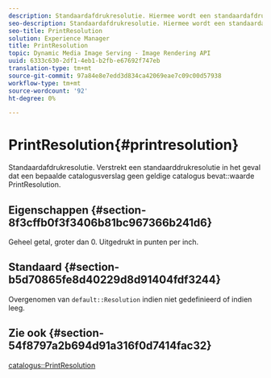 ```yaml
---
description: Standaardafdrukresolutie. Hiermee wordt een standaardafdrukresolutie geboden voor het geval een bepaalde catalogusrecord geen geldige waarde voor PrintResolution in de catalogus bevat.
seo-description: Standaardafdrukresolutie. Hiermee wordt een standaardafdrukresolutie geboden voor het geval een bepaalde catalogusrecord geen geldige waarde voor PrintResolution in de catalogus bevat.
seo-title: PrintResolution
solution: Experience Manager
title: PrintResolution
topic: Dynamic Media Image Serving - Image Rendering API
uuid: 6333c630-2df1-4eb1-b2fb-e67692f747eb
translation-type: tm+mt
source-git-commit: 97a84e8e7edd3d834ca42069eae7c09c00d57938
workflow-type: tm+mt
source-wordcount: '92'
ht-degree: 0%

---
```



# PrintResolution{#printresolution}

Standaardafdrukresolutie. Verstrekt een standaarddrukresolutie in het geval dat een bepaalde catalogusverslag geen geldige catalogus bevat::waarde PrintResolution.

## Eigenschappen {#section-8f3cffb0f3f3406b81bc967366b241d6}

Geheel getal, groter dan 0. Uitgedrukt in punten per inch.

## Standaard {#section-b5d70865fe8d40229d8d91404fdf3244}

Overgenomen van `default::Resolution` indien niet gedefinieerd of indien leeg.

## Zie ook {#section-54f8797a2b694d91a316f0d7414fac32}

[catalogus::PrintResolution](../../../../../is-api/image-catalog/image-serving-api-ref/c-image-catalog-reference/c-image-svg-data-reference/c-image-data-reference/r-printresolution-cat.md#reference-4ebb2e136995470b84b7c5e10cb8e5f5)
